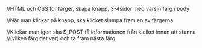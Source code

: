 //HTML och CSS för färger, skapa knapp, 3-4sidor med varsin färg i body

//När man klickar på knapp, ska klicket slumpa fram en av färgerna

//Klickar man igen ska $_POST få informationen från klciket innan att stanna 
//(vilken färg det var) och ta fram nästa färg

